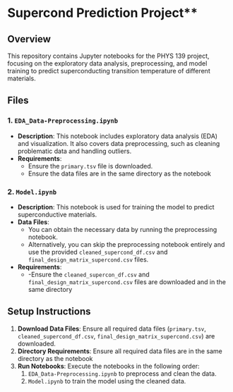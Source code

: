 # Supercond Prediction Project**

## **Overview**

This repository contains Jupyter notebooks for the PHYS 139 project, focusing on the exploratory data analysis, preprocessing, and model training to predict superconducting transition temperature of different materials.

## **Files**

### **1. `EDA_Data-Preprocessing.ipynb`**

- **Description**: This notebook includes exploratory data analysis (EDA) and visualization. It also covers data preprocessing, such as cleaning problematic data and handling outliers.
- **Requirements**: 
  - Ensure the `primary.tsv` file is downloaded.
  - Ensure the data files are in the same directory as the notebook

### **2. `Model.ipynb`**

- **Description**: This notebook is used for training the model to predict superconductive materials.
- **Data Files**:
  - You can obtain the necessary data by running the preprocessing notebook.
  - Alternatively, you can skip the preprocessing notebook entirely and use the provided `cleaned_supercond_df.csv` and `final_design_matrix_supercond.csv` files.
- **Requirements**:
  - -Ensure the `cleaned_supercon_df.csv` and `final_design_matrix_supercond.csv` files are downloaded and in the same directory

## **Setup Instructions**

1. **Download Data Files**: Ensure all required data files (`primary.tsv`, `cleaned_supercond_df.csv`, `final_design_matrix_supercond.csv`) are downloaded.
2. **Directory Requirements**: Ensure all required data files are in the same directory as the notebook
3. **Run Notebooks**: Execute the notebooks in the following order:
   1. `EDA_Data-Preprocessing.ipynb` to preprocess and clean the data.
   2. `Model.ipynb` to train the model using the cleaned data.
